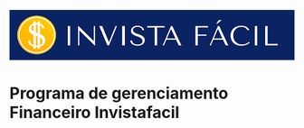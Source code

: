 ![Logotipo da startup](Imagens/LogoInvistaFacil.jpg)
# Programa de gerenciamento Financeiro Invistafacil
